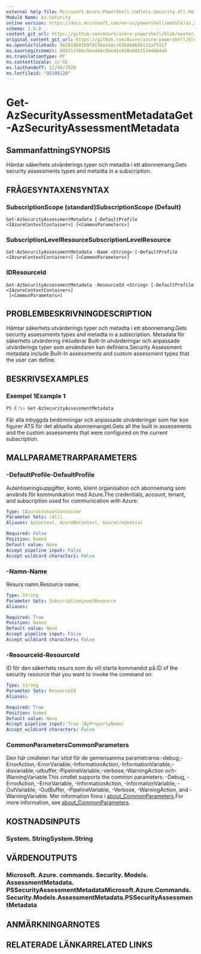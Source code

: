 ```yaml
---
external help file: Microsoft.Azure.PowerShell.Cmdlets.Security.dll-Help.xml
Module Name: Az.Security
online version: https://docs.microsoft.com/en-us/powershell/module/az.security/Get-AzSecurityAssessmentMetadata
schema: 2.0.0
content_git_url: https://github.com/Azure/azure-powershell/blob/master/src/Security/Security/help/Get-AzSecurityAssessmentMetadata.md
original_content_git_url: https://github.com/Azure/azure-powershell/blob/master/src/Security/Security/help/Get-AzSecurityAssessmentMetadata.md
ms.openlocfilehash: 6b2819041b9fd136ee1ecc65b9d8b36132af5317
ms.sourcegitcommit: 04221336bc9eed46c05ed1e828a6811534d4b4ab
ms.translationtype: MT
ms.contentlocale: sv-SE
ms.lasthandoff: 12/08/2020
ms.locfileid: "98388128"
---
```

# <span data-ttu-id="1426c-101">Get-AzSecurityAssessmentMetadata</span><span class="sxs-lookup"><span data-stu-id="1426c-101">Get-AzSecurityAssessmentMetadata</span></span>

## <span data-ttu-id="1426c-102">Sammanfattning</span><span class="sxs-lookup"><span data-stu-id="1426c-102">SYNOPSIS</span></span>
<span data-ttu-id="1426c-103">Hämtar säkerhets utvärderings typer och metadta i ett abonnemang.</span><span class="sxs-lookup"><span data-stu-id="1426c-103">Gets security assessments types and metadta in a subscription.</span></span>

## <span data-ttu-id="1426c-104">FRÅGESYNTAXEN</span><span class="sxs-lookup"><span data-stu-id="1426c-104">SYNTAX</span></span>

### <span data-ttu-id="1426c-105">SubscriptionScope (standard)</span><span class="sxs-lookup"><span data-stu-id="1426c-105">SubscriptionScope (Default)</span></span>
```
Get-AzSecurityAssessmentMetadata [-DefaultProfile <IAzureContextContainer>] [<CommonParameters>]
```

### <span data-ttu-id="1426c-106">SubscriptionLevelResource</span><span class="sxs-lookup"><span data-stu-id="1426c-106">SubscriptionLevelResource</span></span>
```
Get-AzSecurityAssessmentMetadata -Name <String> [-DefaultProfile <IAzureContextContainer>] [<CommonParameters>]
```

### <span data-ttu-id="1426c-107">ID</span><span class="sxs-lookup"><span data-stu-id="1426c-107">ResourceId</span></span>
```
Get-AzSecurityAssessmentMetadata -ResourceId <String> [-DefaultProfile <IAzureContextContainer>]
 [<CommonParameters>]
```

## <span data-ttu-id="1426c-108">PROBLEMBESKRIVNING</span><span class="sxs-lookup"><span data-stu-id="1426c-108">DESCRIPTION</span></span>
<span data-ttu-id="1426c-109">Hämtar säkerhets utvärderings typer och metadta i ett abonnemang.</span><span class="sxs-lookup"><span data-stu-id="1426c-109">Gets security assessments types and metadta in a subscription.</span></span> <span data-ttu-id="1426c-110">Metadata för säkerhets utvärdering inkluderar Built-In utvärderingar och anpassade utvärderings typer som användaren kan definiera.</span><span class="sxs-lookup"><span data-stu-id="1426c-110">Security Assessment metadata include Built-In assessments and custom assessment types that the user can define.</span></span>

## <span data-ttu-id="1426c-111">BESKRIVS</span><span class="sxs-lookup"><span data-stu-id="1426c-111">EXAMPLES</span></span>

### <span data-ttu-id="1426c-112">Exempel 1</span><span class="sxs-lookup"><span data-stu-id="1426c-112">Example 1</span></span>
```powershell
PS C:\> Get-AzSecurityAssessmentMetadata
```

<span data-ttu-id="1426c-113">Får alla inbyggda bedömningar och anpassade utvärderingar som har kon figurer ATS för det aktuella abonnemanget.</span><span class="sxs-lookup"><span data-stu-id="1426c-113">Gets all the built in assessments and the custom assessments that were configured on the current subscription.</span></span>

## <span data-ttu-id="1426c-114">MALLPARAMETRAR</span><span class="sxs-lookup"><span data-stu-id="1426c-114">PARAMETERS</span></span>

### <span data-ttu-id="1426c-115">-DefaultProfile</span><span class="sxs-lookup"><span data-stu-id="1426c-115">-DefaultProfile</span></span>
<span data-ttu-id="1426c-116">Autentiseringsuppgifter, konto, klient organisation och abonnemang som används för kommunikation med Azure.</span><span class="sxs-lookup"><span data-stu-id="1426c-116">The credentials, account, tenant, and subscription used for communication with Azure.</span></span>

```yaml
Type: IAzureContextContainer
Parameter Sets: (All)
Aliases: AzContext, AzureRmContext, AzureCredential

Required: False
Position: Named
Default value: None
Accept pipeline input: False
Accept wildcard characters: False
```

### <span data-ttu-id="1426c-117">-Namn</span><span class="sxs-lookup"><span data-stu-id="1426c-117">-Name</span></span>
<span data-ttu-id="1426c-118">Resurs namn.</span><span class="sxs-lookup"><span data-stu-id="1426c-118">Resource name.</span></span>

```yaml
Type: String
Parameter Sets: SubscriptionLevelResource
Aliases:

Required: True
Position: Named
Default value: None
Accept pipeline input: False
Accept wildcard characters: False
```

### <span data-ttu-id="1426c-119">-ResourceId</span><span class="sxs-lookup"><span data-stu-id="1426c-119">-ResourceId</span></span>
<span data-ttu-id="1426c-120">ID för den säkerhets resurs som du vill starta kommandot på.</span><span class="sxs-lookup"><span data-stu-id="1426c-120">ID of the security resource that you want to invoke the command on.</span></span>

```yaml
Type: String
Parameter Sets: ResourceId
Aliases:

Required: True
Position: Named
Default value: None
Accept pipeline input: True (ByPropertyName)
Accept wildcard characters: False
```

### <span data-ttu-id="1426c-121">CommonParameters</span><span class="sxs-lookup"><span data-stu-id="1426c-121">CommonParameters</span></span>
<span data-ttu-id="1426c-122">Den här cmdleten har stöd för de gemensamma parametrarna:-debug,-ErrorAction,-ErrorVariable,-InformationAction,-InformationVariable,-disvariable,-utbuffer,-PipelineVariable,-verbose,-WarningAction och-WarningVariable.</span><span class="sxs-lookup"><span data-stu-id="1426c-122">This cmdlet supports the common parameters: -Debug, -ErrorAction, -ErrorVariable, -InformationAction, -InformationVariable, -OutVariable, -OutBuffer, -PipelineVariable, -Verbose, -WarningAction, and -WarningVariable.</span></span> <span data-ttu-id="1426c-123">Mer information finns i [about_CommonParameters](http://go.microsoft.com/fwlink/?LinkID=113216).</span><span class="sxs-lookup"><span data-stu-id="1426c-123">For more information, see [about_CommonParameters](http://go.microsoft.com/fwlink/?LinkID=113216).</span></span>

## <span data-ttu-id="1426c-124">KOSTNADS</span><span class="sxs-lookup"><span data-stu-id="1426c-124">INPUTS</span></span>

### <span data-ttu-id="1426c-125">System. String</span><span class="sxs-lookup"><span data-stu-id="1426c-125">System.String</span></span>

## <span data-ttu-id="1426c-126">VÄRDEN</span><span class="sxs-lookup"><span data-stu-id="1426c-126">OUTPUTS</span></span>

### <span data-ttu-id="1426c-127">Microsoft. Azure. commands. Security. Models. AssessmentMetadata. PSSecurityAssessmentMetadata</span><span class="sxs-lookup"><span data-stu-id="1426c-127">Microsoft.Azure.Commands.Security.Models.AssessmentMetadata.PSSecurityAssessmentMetadata</span></span>

## <span data-ttu-id="1426c-128">ANMÄRKNINGAR</span><span class="sxs-lookup"><span data-stu-id="1426c-128">NOTES</span></span>

## <span data-ttu-id="1426c-129">RELATERADE LÄNKAR</span><span class="sxs-lookup"><span data-stu-id="1426c-129">RELATED LINKS</span></span>

